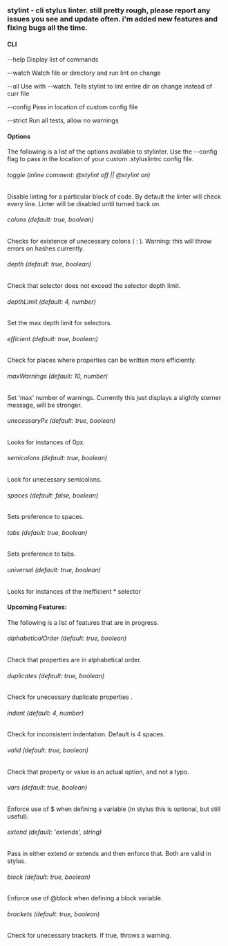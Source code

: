 ### stylint - cli stylus linter. still pretty rough, please report any issues you see and update often. i'm added new features and fixing bugs all the time.

#### CLI
--help 		Display list of commands

--watch 	Watch file or directory and run lint on change

--all 		Use with --watch. Tells stylint to lint entire dir on change instead of curr file

--config 	Pass in location of custom config file

--strict 	Run all tests, allow no warnings

#### Options
The following is a list of the options available to stylinter. Use the --config flag to pass in the location of your custom .styluslintrc config file.

###### toggle (inline comment: @stylint off || @stylint on)
Disable linting for a particular block of code. By default the linter will check every line. Linter will be disabled until turned back on.

###### colons (default: true, boolean)
Checks for existence of unecessary colons ( : ). Warning: this will throw errors on hashes currently.

###### depth (default: true, boolean)
Check that selector does not exceed the selector depth limit.

###### depthLimit (default: 4, number)
Set the max depth limit for selectors.

###### efficient (default: true, boolean)
Check for places where properties can be written more efficiently.

###### maxWarnings (default: 10, number)
Set 'max' number of warnings. Currently this just displays a slightly sterner message, will be stronger.

###### unecessaryPx (default: true, boolean)
Looks for instances of 0px.

###### semicolons (default: true, boolean)
Look for unecessary semicolons.

###### spaces (default: false, boolean)
Sets preference to spaces.

###### tabs (default: true, boolean)
Sets preference to tabs.

###### universal (default: true, boolean)
Looks for instances of the inefficient * selector

#### Upcoming Features:
The following is a list of features that are in progress.

###### alphabeticalOrder (default: true, boolean)
Check that properties are in alphabetical order.

###### duplicates (default: true, boolean)
Check for unecessary duplicate properties .

###### indent (default: 4, number)
Check for inconsistent indentation. Default is 4 spaces.

###### valid (default: true, boolean)
Check that property or value is an actual option, and not a typo.

###### vars (default: true, boolean)
Enforce use of $ when defining a variable (in stylus this is optional, but still useful).

###### extend (default: 'extends', string)
Pass in either extend or extends and then enforce that. Both are valid in stylus.

###### block (default: true, boolean)
Enforce use of @block when defining a block variable.

###### brackets (default: true, boolean)
Check for unecessary brackets. If true, throws a warning.
